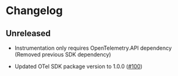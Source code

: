 # Changelog

## Unreleased

* Instrumentation only requires OpenTelemetry.API dependency
   (Removed previous SDK dependency)

* Updated OTel SDK package version to 1.0.0
  ([#100](https://github.com/open-telemetry/opentelemetry-dotnet-contrib/pull/104))
